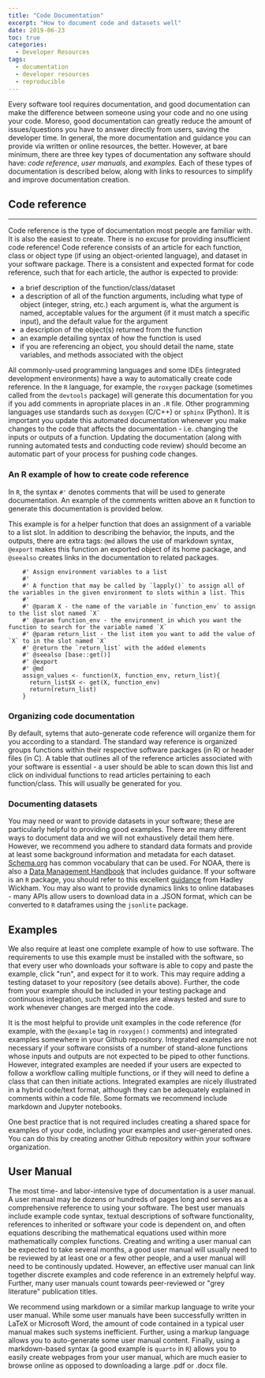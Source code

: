 ```yaml
---
title: "Code Documentation"
excerpt: "How to document code and datasets well"
date: 2019-06-23
toc: true
categories:
  - Developer Resources
tags:
  - documentation
  - developer resources
  - reproducible
---
```


Every software tool requires documentation, and good documentation can
make the difference between someone using your code and no one using
your code. Moreso, good documentation can greatly reduce the amount of
issues/questions you have to answer directly from users, saving the
developer time. In general, the more documentation and guidance you can
provide via written or online resources, the better. However, at bare
minimum, there are three key types of documentation any software should
have: *code reference*, *user manuals*, and *examples.* Each of these
types of documentation is described below, along with links to resources
to simplify and improve documentation creation.

## Code reference
--------------

Code reference is the type of documentation most people are familiar
with. It is also the easiest to create. There is no excuse for providing
insufficient code reference! Code reference consists of an article for
each function, class or object type (if using an object-oriented
language), and dataset in your software package. There is a consistent
and expected format for code reference, such that for each article, the
author is expected to provide:

-   a brief description of the function/class/dataset
-   a description of all of the function arguments, including what type
    of object (integer, string, etc.) each argument is, what the
    argument is named, acceptable values for the argument (if it must
    match a specific input), and the default value for the argument
-   a description of the object(s) returned from the function
-   an example detailing syntax of how the function is used
-   if you are referencing an object, you should detail the name, state
    variables, and methods associated with the object

All commonly-used programming languages and some IDEs (integrated
development environments) have a way to automatically create code
reference. In the `R` language, for example, the `roxygen` package
(sometimes called from the `devtools` package) will generate this
documentation for you if you add comments in apropriate places in an
`.R` file. Other programming languages use standards such as `doxygen`
(C/C++) or `sphinx` (Python). It is important you update this automated
documentation whenever you make changes to the code that affects the
documentation - i.e. changing the inputs or outputs of a function.
Updating the documentation (along with running automated tests and
conducting code review) should become an automatic part of your process
for pushing code changes.

### An R example of how to create code reference

In `R`, the syntax `#'` denotes comments that will be used to generate
documentation. An example of the comments written above an `R` function
to generate this documentation is provided below. 

This example is for a helper function that does an assignment of a
variable to a list slot. In addition to describing the behavior, the
inputs, and the outputs, there are extra tags: `@md` allows the use of
markdown syntax, `@export` makes this function an exported object of its
home package, and `@seealso` creates links in the documentation to
related packages.
```
    #' Assign environment variables to a list
    #'
    #' A function that may be called by `lapply()` to assign all of the variables in the given environment to slots within a list. This
    #'
    #' @param X - the name of the variable in `function_env` to assign to the list slot named `X`
    #' @param function_env - the environment in which you want the function to search for the variable named `X`
    #' @param return_list - the list item you want to add the value of `X` to in the slot named `X`
    #' @return the `return_list` with the added elements
    #' @seealso [base::get()]
    #' @export
    #' @md
    assign_values <- function(X, function_env, return_list){
      return_list$X <- get(X, function_env)
      return(return_list)
    }
```
### Organizing code documentation

By default, sytems that auto-generate code reference will organize them
for you according to a standard. The standard way reference is organized
groups functions within their respective software packages (in R) or
header files (in C). A table that outlines all of the reference articles
associated with your software is essential - a user should be able to
scan down this list and click on individual functions to read articles
pertaining to each function/class. This will usually be generated for
you.

### Documenting datasets

You may need or want to provide datasets in your software; these are
particularly helpful to providing good examples. There are many
different ways to document data and we will not exhaustively detail them
here. However, we recommend you adhere to standard data formats and
provide at least some background information and metadata for each
dataset. [Schema.org](https://schema.org/) has common vocabulary that can be used. For NOAA, there is also a [Data Management Handbook](https://sites.google.com/noaa.gov/noaa-data/handbook) that includes guidance. If your software is an `R`
package, you should refer to this excellent
[guidance](http://r-pkgs.had.co.nz/data.html) from Hadley Wickham. You
may also want to provide dynamics links to online databases - many APIs
allow users to download data in a .JSON format, which can be converted
to `R` dataframes using the `jsonlite` package.

## Examples

We also require at least one complete example of how to use software.
The requirements to use this example must be installed with the
software, so that every user who downloads your software is able to copy
and paste the example, click "run", and expect for it to work. This may
require adding a testing dataset to your repository (see details above).
Further, the code from your example should be included in your testing
package and continuous integration, such that examples are always tested
and sure to work whenever changes are merged into the code.

It is the most helpful to provide unit examples in the code reference
(for example, with the `@example` tag in `roxygen()` comments) and
integrated examples somewhere in your Github repository. Integrated
examples are not necessary if your software consists of a number of
stand-alone functions whose inputs and outputs are not expected to be
piped to other functions. However, integrated examples are needed if
your users are expected to follow a workflow calling multiple functions,
or if they will need to define a class that can then initiate actions.
Integrated examples are nicely illustrated in a hybrid code/text format,
although they can be adequately explained in comments within a code
file. Some formats we recommend include markdown and Jupyter notebooks.

One best practice that is not required includes creating a shared space
for examples of your code, including your examples and user-generated
ones. You can do this by creating another Github repository within your
software organization.

## User Manual

The most time- and labor-intensive type of documentation is a user
manual. A user manual may be dozens or hundreds of pages long and serves
as a comprehensive reference to using your software. The best user
manuals include example code syntax, textual descriptions of software
functionality, references to inherited or software your code is
dependent on, and often equations describing the mathematical equations
used within more mathematically complex functions. Creating and writing
a user manual can be expected to take several months, a good user manual
will usually need to be reviewed by at least one or a few other people,
and a user manual will need to be continously updated. However, an
effective user manual can link together discrete examples and code
reference in an extremely helpful way. Further, many user manuals count
towards peer-reviewed or "grey literature" publication titles.

We recommend using markdown or a similar markup language to write your
user manual. While some user manuals have been successfully written in
LaTeX or Microsoft Word, the amount of code contained in a typical user
manual makes such systems inefficient. Further, using a markup language
allows you to auto-generate some user manual content. Finally, using a
markdown-based syntax (a good example is `quarto` in `R`) allows you
to easily create webpages from your user manual, which are much easier
to browse online as opposed to downloading a large .pdf or .docx file.
